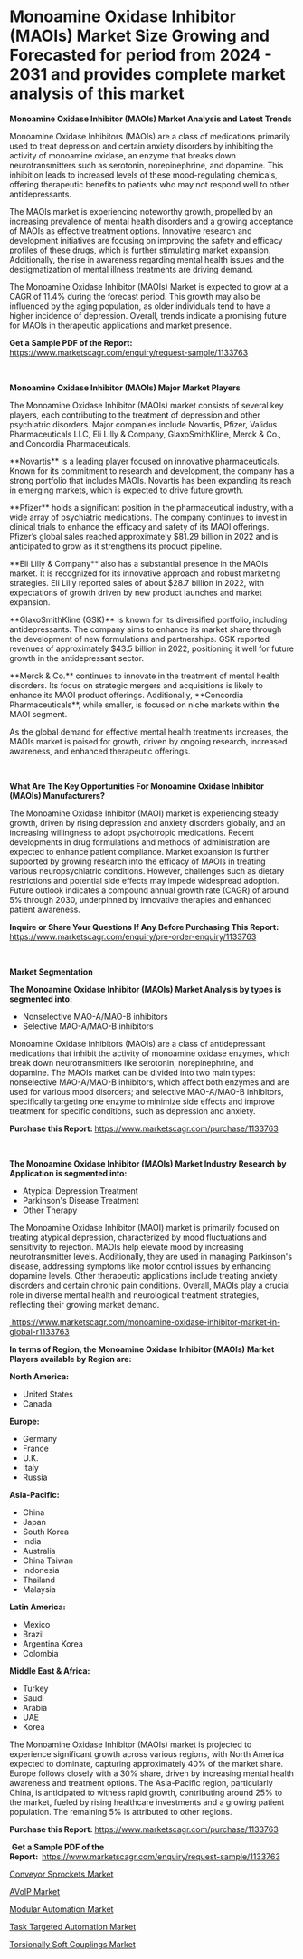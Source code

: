 <p><h1>Monoamine Oxidase Inhibitor (MAOIs) Market Size Growing and Forecasted for period from 2024 - 2031 and provides complete market analysis of this market</h1></p><p><strong>Monoamine Oxidase Inhibitor (MAOIs) Market Analysis and Latest Trends</strong></p>
<p><p>Monoamine Oxidase Inhibitors (MAOIs) are a class of medications primarily used to treat depression and certain anxiety disorders by inhibiting the activity of monoamine oxidase, an enzyme that breaks down neurotransmitters such as serotonin, norepinephrine, and dopamine. This inhibition leads to increased levels of these mood-regulating chemicals, offering therapeutic benefits to patients who may not respond well to other antidepressants.</p><p>The MAOIs market is experiencing noteworthy growth, propelled by an increasing prevalence of mental health disorders and a growing acceptance of MAOIs as effective treatment options. Innovative research and development initiatives are focusing on improving the safety and efficacy profiles of these drugs, which is further stimulating market expansion. Additionally, the rise in awareness regarding mental health issues and the destigmatization of mental illness treatments are driving demand.</p><p>The Monoamine Oxidase Inhibitor (MAOIs) Market is expected to grow at a CAGR of 11.4% during the forecast period. This growth may also be influenced by the aging population, as older individuals tend to have a higher incidence of depression. Overall, trends indicate a promising future for MAOIs in therapeutic applications and market presence.</p></p>
<p><strong>Get a Sample PDF of the Report:&nbsp;</strong> <a href="https://www.marketscagr.com/enquiry/request-sample/1133763?utm_campaign=1197&utm_medium=2&utm_source=Github&utm_content=ia&utm_term=18122024&utm_id=monoamine-oxidase-inhibitor-maois">https://www.marketscagr.com/enquiry/request-sample/1133763</a></p>
<p>&nbsp;</p>
<p><strong>Monoamine Oxidase Inhibitor (MAOIs) Major Market Players</strong></p>
<p><p>The Monoamine Oxidase Inhibitor (MAOIs) market consists of several key players, each contributing to the treatment of depression and other psychiatric disorders. Major companies include Novartis, Pfizer, Validus Pharmaceuticals LLC, Eli Lilly & Company, GlaxoSmithKline, Merck & Co., and Concordia Pharmaceuticals.</p><p>**Novartis** is a leading player focused on innovative pharmaceuticals. Known for its commitment to research and development, the company has a strong portfolio that includes MAOIs. Novartis has been expanding its reach in emerging markets, which is expected to drive future growth.</p><p>**Pfizer** holds a significant position in the pharmaceutical industry, with a wide array of psychiatric medications. The company continues to invest in clinical trials to enhance the efficacy and safety of its MAOI offerings. Pfizer’s global sales reached approximately $81.29 billion in 2022 and is anticipated to grow as it strengthens its product pipeline.</p><p>**Eli Lilly & Company** also has a substantial presence in the MAOIs market. It is recognized for its innovative approach and robust marketing strategies. Eli Lilly reported sales of about $28.7 billion in 2022, with expectations of growth driven by new product launches and market expansion.</p><p>**GlaxoSmithKline (GSK)** is known for its diversified portfolio, including antidepressants. The company aims to enhance its market share through the development of new formulations and partnerships. GSK reported revenues of approximately $43.5 billion in 2022, positioning it well for future growth in the antidepressant sector.</p><p>**Merck & Co.** continues to innovate in the treatment of mental health disorders. Its focus on strategic mergers and acquisitions is likely to enhance its MAOI product offerings. Additionally, **Concordia Pharmaceuticals**, while smaller, is focused on niche markets within the MAOI segment.</p><p>As the global demand for effective mental health treatments increases, the MAOIs market is poised for growth, driven by ongoing research, increased awareness, and enhanced therapeutic offerings.</p></p>
<p>&nbsp;</p>
<p><strong>What Are The Key Opportunities For Monoamine Oxidase Inhibitor (MAOIs) Manufacturers?</strong></p>
<p><p>The Monoamine Oxidase Inhibitor (MAOI) market is experiencing steady growth, driven by rising depression and anxiety disorders globally, and an increasing willingness to adopt psychotropic medications. Recent developments in drug formulations and methods of administration are expected to enhance patient compliance. Market expansion is further supported by growing research into the efficacy of MAOIs in treating various neuropsychiatric conditions. However, challenges such as dietary restrictions and potential side effects may impede widespread adoption. Future outlook indicates a compound annual growth rate (CAGR) of around 5% through 2030, underpinned by innovative therapies and enhanced patient awareness.</p></p>
<p><strong>Inquire or Share Your Questions If Any Before Purchasing This Report:</strong> <a href="https://www.marketscagr.com/enquiry/pre-order-enquiry/1133763?utm_campaign=1197&utm_medium=2&utm_source=Github&utm_content=ia&utm_term=18122024&utm_id=monoamine-oxidase-inhibitor-maois">https://www.marketscagr.com/enquiry/pre-order-enquiry/1133763</a></p>
<p>&nbsp;</p>
<p><strong>Market Segmentation</strong></p>
<p><strong>The Monoamine Oxidase Inhibitor (MAOIs) Market Analysis by types is segmented into:</strong></p>
<p><ul><li>Nonselective MAO-A/MAO-B inhibitors</li><li>Selective MAO-A/MAO-B inhibitors</li></ul></p>
<p><p>Monoamine Oxidase Inhibitors (MAOIs) are a class of antidepressant medications that inhibit the activity of monoamine oxidase enzymes, which break down neurotransmitters like serotonin, norepinephrine, and dopamine. The MAOIs market can be divided into two main types: nonselective MAO-A/MAO-B inhibitors, which affect both enzymes and are used for various mood disorders; and selective MAO-A/MAO-B inhibitors, specifically targeting one enzyme to minimize side effects and improve treatment for specific conditions, such as depression and anxiety.</p></p>
<p><strong>Purchase this Report:&nbsp;</strong><a href="https://www.marketscagr.com/purchase/1133763?utm_campaign=1197&utm_medium=2&utm_source=Github&utm_content=ia&utm_term=18122024&utm_id=monoamine-oxidase-inhibitor-maois">https://www.marketscagr.com/purchase/1133763</a></p>
<p>&nbsp;</p>
<p><strong>The Monoamine Oxidase Inhibitor (MAOIs) Market Industry Research by Application is segmented into:</strong></p>
<p><ul><li>Atypical Depression Treatment</li><li>Parkinson's Disease Treatment</li><li>Other Therapy</li></ul></p>
<p><p>The Monoamine Oxidase Inhibitor (MAOI) market is primarily focused on treating atypical depression, characterized by mood fluctuations and sensitivity to rejection. MAOIs help elevate mood by increasing neurotransmitter levels. Additionally, they are used in managing Parkinson's disease, addressing symptoms like motor control issues by enhancing dopamine levels. Other therapeutic applications include treating anxiety disorders and certain chronic pain conditions. Overall, MAOIs play a crucial role in diverse mental health and neurological treatment strategies, reflecting their growing market demand.</p></p>
<p><a href="https://www.marketscagr.com/monoamine-oxidase-inhibitor-market-in-global-r1133763?utm_campaign=1197&utm_medium=2&utm_source=Github&utm_content=ia&utm_term=18122024&utm_id=monoamine-oxidase-inhibitor-maois">&nbsp;https://www.marketscagr.com/monoamine-oxidase-inhibitor-market-in-global-r1133763</a></p>
<p><strong>In terms of Region, the Monoamine Oxidase Inhibitor (MAOIs) Market Players available by Region are:</strong></p>
<p>
    <p> <strong> North America: </strong>
        <ul>
            <li>United States</li>
            <li>Canada</li>
        </ul>
        </p> 
    <p> <strong> Europe: </strong>
        <ul>
            <li>Germany</li>
            <li>France</li>
            <li>U.K.</li>
            <li>Italy</li>
            <li>Russia</li>
        </ul>
        </p> 
    <p> <strong> Asia-Pacific: </strong>
        <ul>
            <li>China</li>
            <li>Japan</li>
            <li>South Korea</li>
            <li>India</li>
            <li>Australia</li>
            <li>China Taiwan</li>
            <li>Indonesia</li>
            <li>Thailand</li>
            <li>Malaysia</li>
        </ul>
        </p> 
    <p> <strong> Latin America: </strong>
        <ul>
            <li>Mexico</li>
            <li>Brazil</li>
            <li>Argentina Korea</li>
            <li>Colombia</li>
        </ul>
        </p> 
    <p> <strong> Middle East & Africa: </strong>
        <ul>
            <li>Turkey</li>
            <li>Saudi</li>
            <li>Arabia</li>
            <li>UAE</li>
            <li>Korea</li>
        </ul>
    </p>
    </p>
<p><p>The Monoamine Oxidase Inhibitor (MAOIs) market is projected to experience significant growth across various regions, with North America expected to dominate, capturing approximately 40% of the market share. Europe follows closely with a 30% share, driven by increasing mental health awareness and treatment options. The Asia-Pacific region, particularly China, is anticipated to witness rapid growth, contributing around 25% to the market, fueled by rising healthcare investments and a growing patient population. The remaining 5% is attributed to other regions.</p></p>
<p><strong>Purchase this Report: </strong><a href="https://www.marketscagr.com/purchase/1133763?utm_campaign=1197&utm_medium=2&utm_source=Github&utm_content=ia&utm_term=18122024&utm_id=monoamine-oxidase-inhibitor-maois">https://www.marketscagr.com/purchase/1133763</a></p>
<p>&nbsp;<strong>Get a Sample PDF of the Report:&nbsp;&nbsp;</strong><a href="https://www.marketscagr.com/enquiry/request-sample/1133763?utm_campaign=1197&utm_medium=2&utm_source=Github&utm_content=ia&utm_term=18122024&utm_id=monoamine-oxidase-inhibitor-maois">https://www.marketscagr.com/enquiry/request-sample/1133763</a></p>
<p><strong></strong></p>
<p><p><a href="https://www.linkedin.com/pulse/thorough-analysis-conveyor-sprockets-market-itsindustrys-nvkwf?utm_campaign=1197&utm_medium=2&utm_source=Github&utm_content=ia&utm_term=18122024&utm_id=monoamine-oxidase-inhibitor-maois">Conveyor Sprockets Market</a></p><p><a href="https://www.linkedin.com/pulse/avoip-market-2024-2031-applications-regional-segments-growth-qnjyf?utm_campaign=1197&utm_medium=2&utm_source=Github&utm_content=ia&utm_term=18122024&utm_id=monoamine-oxidase-inhibitor-maois">AVoIP Market</a></p><p><a href="https://www.linkedin.com/pulse/revolutionizing-success-in-depth-review-theglobal-modular-automation-yz5kf?utm_campaign=1197&utm_medium=2&utm_source=Github&utm_content=ia&utm_term=18122024&utm_id=monoamine-oxidase-inhibitor-maois">Modular Automation Market</a></p><p><a href="https://www.linkedin.com/pulse/task-targeted-automation-market-analysis-2024-2031-trends-share-jxw1f?utm_campaign=1197&utm_medium=2&utm_source=Github&utm_content=ia&utm_term=18122024&utm_id=monoamine-oxidase-inhibitor-maois">Task Targeted Automation Market</a></p><p><a href="https://www.linkedin.com/pulse/market-revenue-growth-forecast-torsionally-soft-couplings-w8k2f?utm_campaign=1197&utm_medium=2&utm_source=Github&utm_content=ia&utm_term=18122024&utm_id=monoamine-oxidase-inhibitor-maois">Torsionally Soft Couplings Market</a></p></p>